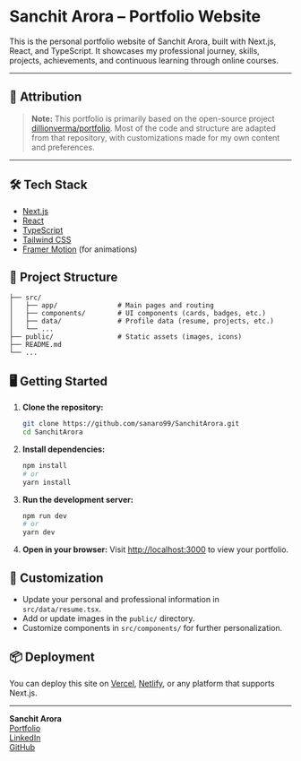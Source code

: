 # Sanchit Arora – Portfolio Website

This is the personal portfolio website of Sanchit Arora, built with Next.js, React, and TypeScript. It showcases my professional journey, skills, projects, achievements, and continuous learning through online courses.

---

## 📢 Attribution

> **Note:** This portfolio is primarily based on the open-source project [dillionverma/portfolio](https://github.com/dillionverma/portfolio). Most of the code and structure are adapted from that repository, with customizations made for my own content and preferences.

---

## 🛠️ Tech Stack

- [Next.js](https://nextjs.org/)
- [React](https://react.dev/)
- [TypeScript](https://www.typescriptlang.org/)
- [Tailwind CSS](https://tailwindcss.com/)
- [Framer Motion](https://www.framer.com/motion/) (for animations)

## 📁 Project Structure

```
├── src/
│   ├── app/               # Main pages and routing
│   ├── components/        # UI components (cards, badges, etc.)
│   ├── data/              # Profile data (resume, projects, etc.)
│   └── ...
├── public/                # Static assets (images, icons)
├── README.md
└── ...
```

## 🖥️ Getting Started

1. **Clone the repository:**
   ```bash
   git clone https://github.com/sanaro99/SanchitArora.git
   cd SanchitArora
   ```
2. **Install dependencies:**
   ```bash
   npm install
   # or
   yarn install
   ```
3. **Run the development server:**
   ```bash
   npm run dev
   # or
   yarn dev
   ```
4. **Open in your browser:**
   Visit [http://localhost:3000](http://localhost:3000) to view your portfolio.

## 📝 Customization
- Update your personal and professional information in `src/data/resume.tsx`.
- Add or update images in the `public/` directory.
- Customize components in `src/components/` for further personalization.

## 📦 Deployment
You can deploy this site on [Vercel](https://vercel.com/), [Netlify](https://www.netlify.com/), or any platform that supports Next.js.

---

**Sanchit Arora**  
[Portfolio](https://sanchitarora.in)  
[LinkedIn](https://dub.sh/sanchit-linkedin)  
[GitHub](https://dub.sh/sanchit-github)
